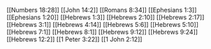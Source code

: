 [[Numbers 18:28]]
[[John 14:2]]
[[Romans 8:34]]
[[Ephesians 1:3]]
[[Ephesians 1:20]]
[[Hebrews 1:3]]
[[Hebrews 2:10]]
[[Hebrews 2:17]]
[[Hebrews 3:1]]
[[Hebrews 4:14]]
[[Hebrews 5:6]]
[[Hebrews 5:10]]
[[Hebrews 7:1]]
[[Hebrews 8:1]]
[[Hebrews 9:12]]
[[Hebrews 9:24]]
[[Hebrews 12:2]]
[[1 Peter 3:22]]
[[1 John 2:12]]

